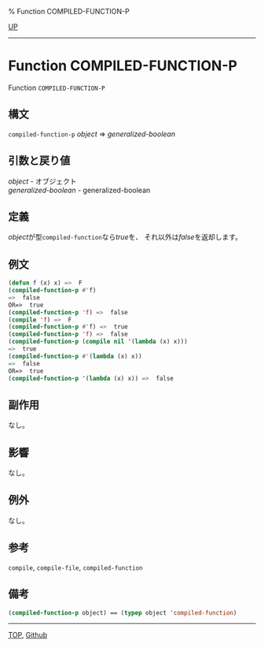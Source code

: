 % Function COMPILED-FUNCTION-P

[UP](5.3.html)  

---

# Function COMPILED-FUNCTION-P


Function `COMPILED-FUNCTION-P`


## 構文

`compiled-function-p` *object* => *generalized-boolean*


## 引数と戻り値

*object* - オブジェクト  
*generalized-boolean* - generalized-boolean


## 定義

*object*が型`compiled-function`なら*true*を、
それ以外は*false*を返却します。


## 例文

```lisp
(defun f (x) x) =>  F
(compiled-function-p #'f)
=>  false
OR=>  true
(compiled-function-p 'f) =>  false
(compile 'f) =>  F
(compiled-function-p #'f) =>  true
(compiled-function-p 'f) =>  false
(compiled-function-p (compile nil '(lambda (x) x)))
=>  true
(compiled-function-p #'(lambda (x) x))
=>  false
OR=>  true
(compiled-function-p '(lambda (x) x)) =>  false
```


## 副作用

なし。


## 影響

なし。


## 例外

なし。


## 参考

`compile`,
`compile-file`,
`compiled-function`


## 備考

```lisp
(compiled-function-p object) == (typep object 'compiled-function)
```


---
[TOP](index.html),  [Github](https://github.com/nptcl/npt-japanese)

